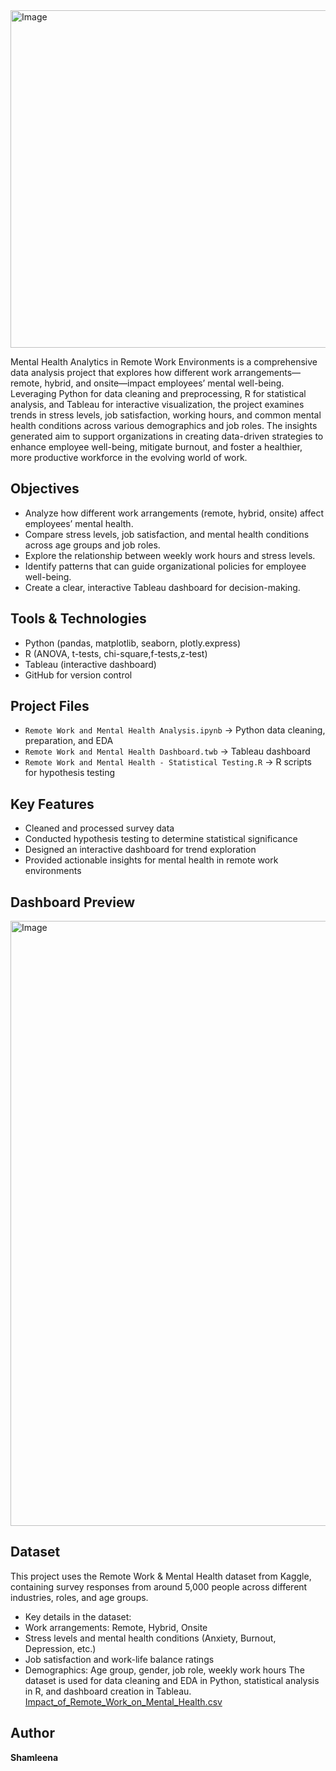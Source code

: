 <img width="960" height="540" alt="Image" src="https://github.com/user-attachments/assets/ecf5df75-896c-41a0-b12f-c79fbb49154f" />

Mental Health Analytics in Remote Work Environments is a comprehensive data analysis project that explores how different work arrangements—remote, hybrid, and onsite—impact employees’ mental well-being. Leveraging Python for data cleaning and preprocessing, R for statistical analysis, and Tableau for interactive visualization, the project examines trends in stress levels, job satisfaction, working hours, and common mental health conditions across various demographics and job roles. The insights generated aim to support organizations in creating data-driven strategies to enhance employee well-being, mitigate burnout, and foster a healthier, more productive workforce in the evolving world of work.

## Objectives

- Analyze how different work arrangements (remote, hybrid, onsite) affect employees’ mental health.
- Compare stress levels, job satisfaction, and mental health conditions across age groups and job roles.
- Explore the relationship between weekly work hours and stress levels.
- Identify patterns that can guide organizational policies for employee well-being.
- Create a clear, interactive Tableau dashboard for decision-making.

## Tools & Technologies
- Python (pandas, matplotlib, seaborn, plotly.express)
- R (ANOVA, t-tests, chi-square,f-tests,z-test)
- Tableau (interactive dashboard)
- GitHub for version control

## Project Files
- `Remote Work and Mental Health Analysis.ipynb` → Python data cleaning, preparation, and EDA
- `Remote Work and Mental Health Dashboard.twb` → Tableau dashboard
- `Remote Work and Mental Health - Statistical Testing.R` → R scripts for hypothesis testing

## Key Features
- Cleaned and processed survey data
- Conducted hypothesis testing to determine statistical significance
- Designed an interactive dashboard for trend exploration
- Provided actionable insights for mental health in remote work environments

## Dashboard Preview
<img width="1890" height="968" alt="Image" src="https://github.com/user-attachments/assets/265ef851-70d6-4987-90bd-231e4d0448b7" />

## Dataset

This project uses the Remote Work & Mental Health dataset from Kaggle, containing survey responses from around 5,000 people across different industries, roles, and age groups.

- Key details in the dataset:
- Work arrangements: Remote, Hybrid, Onsite
- Stress levels and mental health conditions (Anxiety, Burnout, Depression, etc.)
- Job satisfaction and work-life balance ratings
- Demographics: Age group, gender, job role, weekly work hours
The dataset is used for data cleaning and EDA in Python, statistical analysis in R, and dashboard creation in Tableau.
[Impact_of_Remote_Work_on_Mental_Health.csv](https://github.com/user-attachments/files/21793939/Impact_of_Remote_Work_on_Mental_Health.csv)

## Author
**Shamleena**
